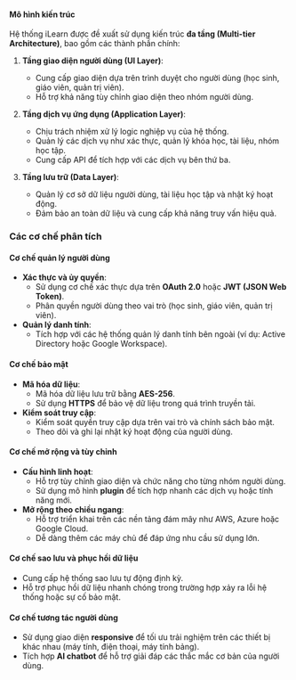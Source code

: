 #### **Mô hình kiến trúc**
Hệ thống iLearn được đề xuất sử dụng kiến trúc **đa tầng (Multi-tier Architecture)**, bao gồm các thành phần chính:
1. **Tầng giao diện người dùng (UI Layer)**:  
   - Cung cấp giao diện dựa trên trình duyệt cho người dùng (học sinh, giáo viên, quản trị viên).  
   - Hỗ trợ khả năng tùy chỉnh giao diện theo nhóm người dùng.  

2. **Tầng dịch vụ ứng dụng (Application Layer)**:  
   - Chịu trách nhiệm xử lý logic nghiệp vụ của hệ thống.  
   - Quản lý các dịch vụ như xác thực, quản lý khóa học, tài liệu, nhóm học tập.  
   - Cung cấp API để tích hợp với các dịch vụ bên thứ ba.  

3. **Tầng lưu trữ (Data Layer)**:  
   - Quản lý cơ sở dữ liệu người dùng, tài liệu học tập và nhật ký hoạt động.  
   - Đảm bảo an toàn dữ liệu và cung cấp khả năng truy vấn hiệu quả.  
### Các cơ chế phân tích
#### **Cơ chế quản lý người dùng**
- **Xác thực và ủy quyền**:  
  - Sử dụng cơ chế xác thực dựa trên **OAuth 2.0** hoặc **JWT (JSON Web Token)**.  
  - Phân quyền người dùng theo vai trò (học sinh, giáo viên, quản trị viên).  
- **Quản lý danh tính**:  
  - Tích hợp với các hệ thống quản lý danh tính bên ngoài (ví dụ: Active Directory hoặc Google Workspace).  

#### **Cơ chế bảo mật**
- **Mã hóa dữ liệu**:  
  - Mã hóa dữ liệu lưu trữ bằng **AES-256**.  
  - Sử dụng **HTTPS** để bảo vệ dữ liệu trong quá trình truyền tải.  
- **Kiểm soát truy cập**:  
  - Kiểm soát quyền truy cập dựa trên vai trò và chính sách bảo mật.  
  - Theo dõi và ghi lại nhật ký hoạt động của người dùng.  

#### **Cơ chế mở rộng và tùy chỉnh**
- **Cấu hình linh hoạt**:  
  - Hỗ trợ tùy chỉnh giao diện và chức năng cho từng nhóm người dùng.  
  - Sử dụng mô hình **plugin** để tích hợp nhanh các dịch vụ hoặc tính năng mới.  
- **Mở rộng theo chiều ngang**:  
  - Hỗ trợ triển khai trên các nền tảng đám mây như AWS, Azure hoặc Google Cloud.  
  - Dễ dàng thêm các máy chủ để đáp ứng nhu cầu sử dụng lớn.  

#### **Cơ chế sao lưu và phục hồi dữ liệu**
- Cung cấp hệ thống sao lưu tự động định kỳ.  
- Hỗ trợ phục hồi dữ liệu nhanh chóng trong trường hợp xảy ra lỗi hệ thống hoặc sự cố bảo mật.  

#### **Cơ chế tương tác người dùng**
- Sử dụng giao diện **responsive** để tối ưu trải nghiệm trên các thiết bị khác nhau (máy tính, điện thoại, máy tính bảng).  
- Tích hợp **AI chatbot** để hỗ trợ giải đáp các thắc mắc cơ bản của người dùng.  
